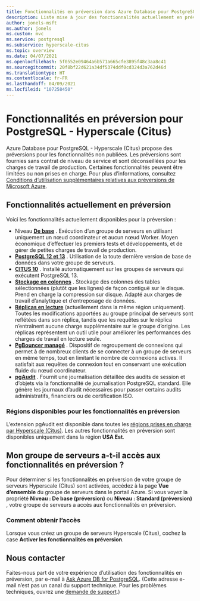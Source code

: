```yaml
---
title: Fonctionnalités en préversion dans Azure Database pour PostgreSQL - Hyperscale (Citus)
description: Liste mise à jour des fonctionnalités actuellement en préversion
author: jonels-msft
ms.author: jonels
ms.custom: mvc
ms.service: postgresql
ms.subservice: hyperscale-citus
ms.topic: overview
ms.date: 04/07/2021
ms.openlocfilehash: 5f0552e09464a6b571a665cfe3895f48c3aa8c41
ms.sourcegitcommit: 20f8bf22d621a34df5374ddf0cd324d3a762d46d
ms.translationtype: HT
ms.contentlocale: fr-FR
ms.lasthandoff: 04/09/2021
ms.locfileid: "107258450"
---
```

# <a name="preview-features-for-postgresql---hyperscale-citus"></a>Fonctionnalités en préversion pour PostgreSQL - Hyperscale (Citus)

Azure Database pour PostgreSQL - Hyperscale (Citus) propose des préversions pour les fonctionnalités non publiées. Les préversions sont fournies sans contrat de niveau de service et sont déconseillées pour les charges de travail de production. Certaines fonctionnalités peuvent être limitées ou non prises en charge.  Pour plus d’informations, consultez [Conditions d’utilisation supplémentaires relatives aux préversions de Microsoft Azure](https://azure.microsoft.com/support/legal/preview-supplemental-terms/).

## <a name="features-currently-in-preview"></a>Fonctionnalités actuellement en préversion

Voici les fonctionnalités actuellement disponibles pour la préversion :

* Niveau **[De base](concepts-hyperscale-tiers.md)** . Exécution d’un groupe de serveurs en utilisant uniquement un nœud coordinateur et aucun nœud Worker. Moyen économique d’effectuer les premiers tests et développements, et de gérer de petites charges de travail de production.
* **[PostgreSQL 12 et 13](concepts-hyperscale-versions.md)** .
  Utilisation de la toute dernière version de base de données dans votre groupe de serveurs.
* **[CITUS 10](concepts-hyperscale-versions.md#citus-and-other-extension-versions)** .
  Installé automatiquement sur les groupes de serveurs qui exécutent PostgreSQL 13.
* **[Stockage en colonnes](concepts-hyperscale-columnar.md)** .
  Stockage des colonnes des tables sélectionnées (plutôt que les lignes) de façon contiguë sur le disque. Prend en charge la compression sur disque. Adapté aux charges de travail d’analytique et d’entreposage de données.
* **[Réplicas en lecture](howto-hyperscale-read-replicas-portal.md)** (actuellement dans la même région uniquement). Toutes les modifications apportées au groupe principal de serveurs sont reflétées dans son réplica, tandis que les requêtes sur le réplica n’entraînent aucune charge supplémentaire sur le groupe d’origine.
  Les réplicas représentent un outil utile pour améliorer les performances des charges de travail en lecture seule.
* **[PgBouncer managé](concepts-hyperscale-limits.md#managed-pgbouncer-preview)** .
  Dispositif de regroupement de connexions qui permet à de nombreux clients de se connecter à un groupe de serveurs en même temps, tout en limitant le nombre de connexions actives. Il satisfait aux requêtes de connexion tout en conservant une exécution fluide du nœud coordinateur.
* **[pgAudit](concepts-hyperscale-audit.md)** . Fournit une journalisation détaillée des audits de session et d’objets via la fonctionnalité de journalisation PostgreSQL standard. Elle génère les journaux d’audit nécessaires pour passer certains audits administratifs, financiers ou de certification ISO.

### <a name="available-regions-for-preview-features"></a>Régions disponibles pour les fonctionnalités en préversion

L’extension pgAudit est disponible dans toutes les [régions prises en charge par Hyperscale (Citus)](concepts-hyperscale-configuration-options.md#regions).
Les autres fonctionnalités en préversion sont disponibles uniquement dans la région **USA Est**.

## <a name="does-my-server-group-have-access-to-preview-features"></a>Mon groupe de serveurs a-t-il accès aux fonctionnalités en préversion ?

Pour déterminer si les fonctionnalités en préversion de votre groupe de serveurs Hyperscale (Citus) sont activées, accédez à la page **Vue d’ensemble** du groupe de serveurs dans le portail Azure.
Si vous voyez la propriété **Niveau : De base (préversion)** ou **Niveau : Standard (préversion)** , votre groupe de serveurs a accès aux fonctionnalités en préversion.

### <a name="how-to-get-access"></a>Comment obtenir l’accès

Lorsque vous créez un groupe de serveurs Hyperscale (Citus), cochez la case **Activer les fonctionnalités en préversion**.

## <a name="contact-us"></a>Nous contacter

Faites-nous part de votre expérience d’utilisation des fonctionnalités en préversion, par e-mail à [Ask Azure DB for PostgreSQL](mailto:AskAzureDBforPostgreSQL@service.microsoft.com).
(Cette adresse e-mail n’est pas un canal du support technique. Pour les problèmes techniques, ouvrez une [demande de support](https://ms.portal.azure.com/#blade/Microsoft_Azure_Support/HelpAndSupportBlade/newsupportrequest).)
